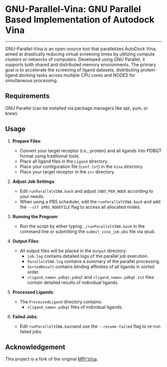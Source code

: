 # GNU-Parallel-Vina: GNU Parallel Based Implementation of Autodock Vina

---

GNU-Parallel-Vina is an open-source tool that parallelizes AutoDock Vina, aimed at drastically reducing virtual screening times by utilizing compute clusters or networks of computers. Developed using GNU Parallel, it supports both shared and distributed memory environments. The primary goal is to accelerate the screening of ligand datasets, distributing protein-ligand docking tasks across multiple CPU cores and NODES for simultaneous processing.

## Requirements

GNU Parallel (can be installed via package managers like apt, yum, or brew).

## Usage

1. **Prepare Files**:

   - Convert your target receptor (i.e., protein) and all ligands into PDBQT format using traditional tools.
   - Place all ligand files in the `Ligand` directory.
   - Place your configuration file (`conf.txt`) in the `Vina` directory.
   - Place your target receptor in the `src` directory.

2. **Adjust Job Settings**:

   - Edit `runParallelVINA.bash` and adjust `JOBS_PER_NODE` according to your needs.
   - When using a PBS scheduler, edit the `runParallelVINA.bash` and add the `--slf $PBS_NODEFILE` flag to access all allocated nodes.

3. **Running the Program**:

   - Run the script by either typing `./runParallelVINA.bash` in the command line or submitting the `submit_vina_job.pbs` file via qsub.

4. **Output Files**:

   - All output files will be placed in the `Output` directory:
     - `job.log` contains detailed logs of the parallel job execution.
     - `ParallelVINA.log` contains a summary of the parallel processing.
     - `SortedResult` contains binding affinities of all ligands in sorted order.
     - `<ligand_name>.pdbqt.pdbqt` and `<ligand_name>.pdbqt.txt` files contain detailed results of individual ligands.

5. **Processed Ligands**:

   - The `ProcessedLigand` directory contains:
     - `<ligand_name>.pdbqt` files of individual ligands.

6. **Failed Jobs**:

   - Edit `runParallelVINA.bash`and use the `--resume-failed` flag to re-run failed jobs.

## Acknowledgement

This project is a fork of the original [MPI-Vina](https://github.com/mokarrom/mpi-vina/).
